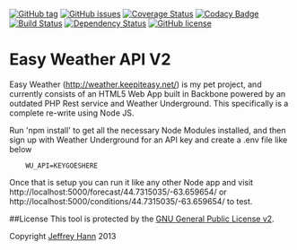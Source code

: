 [![GitHub tag](https://img.shields.io/github/tag/easy-weather/api.svg)](https://github.com/easy-weather/api/tags)
[![GitHub issues](https://img.shields.io/github/issues/easy-weather/api.svg)](https://github.com/easy-weather/api/issues)
[![Coverage Status](https://coveralls.io/repos/easy-weather/api/badge.svg)](https://coveralls.io/r/easy-weather/api)
[![Codacy Badge](https://www.codacy.com/project/badge/459d2c5aae044408ba2cbe799ae6b216)](https://www.codacy.com/app/jeffhann/easy-weather-api)
[![Build Status](https://travis-ci.org/easy-weather/api.svg?branch=master)](https://travis-ci.org/easy-weather/api)
[![Dependency Status](https://david-dm.org/easy-weather/api.svg)](https://david-dm.org/easy-weather/api)
[![GitHub license](https://img.shields.io/github/license/easy-weather/api.svg)]()

Easy Weather API V2
====================

Easy Weather (http://weather.keepiteasy.net/) is my pet project, and currently consists of an HTML5 Web App built in Backbone powered by an outdated PHP Rest service and Weather Underground. This specifically is a complete re-write using Node JS.

Run 'npm install' to get all the necessary Node Modules installed, and then sign up with Weather Underground for an API key and create a .env file like below

		WU_API=KEYGOESHERE

Once that is setup you can run it like any other Node app and visit http://localhost:5000/forecast/44.7315035/-63.659654/ or http://localhost:5000/conditions/44.7315035/-63.659654/ to test.

##License
This tool is protected by the [GNU General Public License v2](http://www.gnu.org/licenses/gpl-2.0.html).

Copyright [Jeffrey Hann](http://jeffreyhann.ca/) 2013
